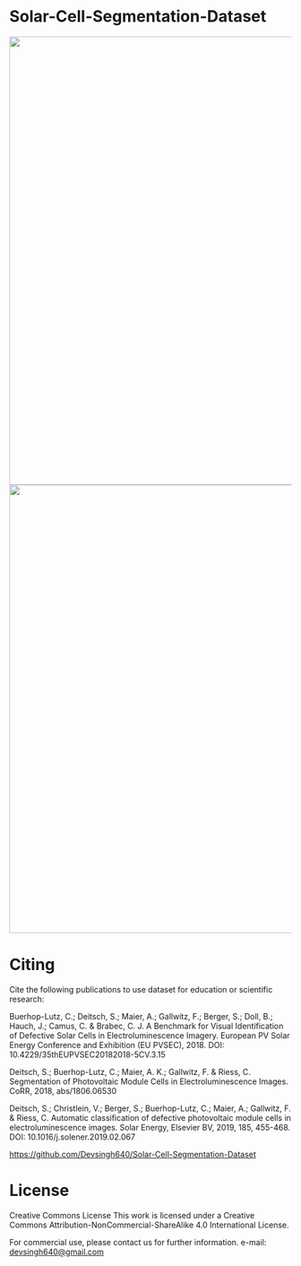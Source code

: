 # Solar-Cell-Segmentation-Dataset
<p float="left">
  <img src="https://github.com/Devsingh640/Solar-Cell-Segmentation-Dataset/blob/main/Documents/Overview%20Images/Overview-elpv-dataset.png" width="800px" height="auto"> <img src="https://github.com/Devsingh640/Solar-Cell-Segmentation-Dataset/blob/main/Documents/Overview%20Images/Overview-ground-truth-elpv-dataset.png" width="800px" height="auto"> 
</p>


# Citing
Cite the following publications to use dataset for education or scientific research:

Buerhop-Lutz, C.; Deitsch, S.; Maier, A.; Gallwitz, F.; Berger, S.; Doll, B.; Hauch, J.; Camus, C. & Brabec, C. J. A Benchmark for Visual Identification of Defective Solar Cells in Electroluminescence Imagery. European PV Solar Energy Conference and Exhibition (EU PVSEC), 2018. DOI: 10.4229/35thEUPVSEC20182018-5CV.3.15

Deitsch, S.; Buerhop-Lutz, C.; Maier, A. K.; Gallwitz, F. & Riess, C. Segmentation of Photovoltaic Module Cells in Electroluminescence Images. CoRR, 2018, abs/1806.06530

Deitsch, S.; Christlein, V.; Berger, S.; Buerhop-Lutz, C.; Maier, A.; Gallwitz, F. & Riess, C. Automatic classification of defective photovoltaic module cells in electroluminescence images. Solar Energy, Elsevier BV, 2019, 185, 455-468. DOI: 10.1016/j.solener.2019.02.067

https://github.com/Devsingh640/Solar-Cell-Segmentation-Dataset

# License
Creative Commons License
This work is licensed under a Creative Commons Attribution-NonCommercial-ShareAlike 4.0 International License.

For commercial use, please contact us for further information.
e-mail: devsingh640@gmail.com
